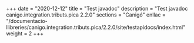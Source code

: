 +++
date        = "2020-12-12"
title       = "Test javadoc"
description = "Test javadoc canigo.integration.tributs.pica 2.2.0"
sections    = "Canigó"
enllac		= "/documentacio-llibreries/canigo.integration.tributs.pica/2.2.0/site/testapidocs/index.html"
weight		= 2
+++
